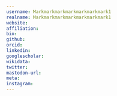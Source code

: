 ```yaml
---
username: Markmarkmarkmarkmarkmarkmark1
realname: Markmarkmarkmarkmarkmarkmark1
website: 
affiliation: 
bio: 
github: 
orcid: 
linkedin: 
googlescholar: 
wikidata: 
twitter: 
mastodon-url: 
meta:
instagram:
---
```

